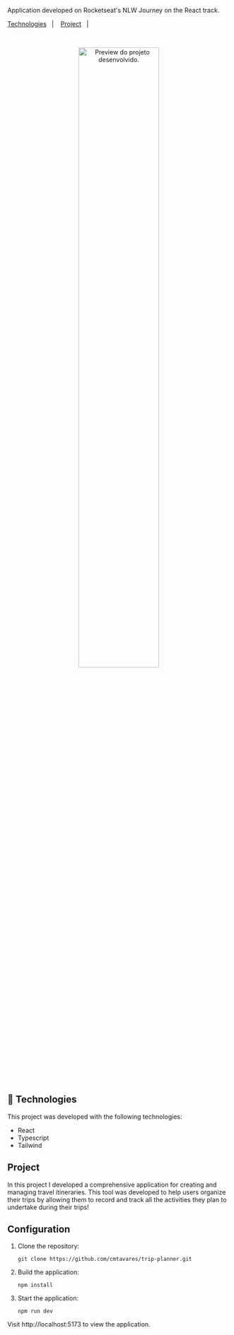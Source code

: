 <p>
  Application developed on Rocketseat's NLW Journey on the React track.
</p>

<p>
  <a href="#-tecnologias">Technologies</a>&nbsp;&nbsp;&nbsp;|&nbsp;&nbsp;&nbsp;
  <a href="#-projeto">Project</a>&nbsp;&nbsp;&nbsp;|&nbsp;&nbsp;&nbsp;
</p>


<br>

<p align="center">
  <img alt="Preview do projeto desenvolvido." src="(https://github.com/user-attachments/assets/3f859e4d-7758-46db-8929-9549114b6fb7)" width="60%">
</p>


## 🚀 Technologies

This project was developed with the following technologies:

- React
- Typescript
- Tailwind

## Project

In this project I developed a comprehensive application for creating and managing travel itineraries. This tool was developed to help users organize their trips by allowing them to record and track all the activities they plan to undertake during their trips!

## Configuration

1. Clone the repository:

   ```shell
   git clone https://github.com/cmtavares/trip-planner.git
   ```

2. Build the application:

    ```shell
    npm install
    ```

3. Start the application:

    ```shell
    npm run dev
    ```

Visit http://localhost:5173 to view the application.
